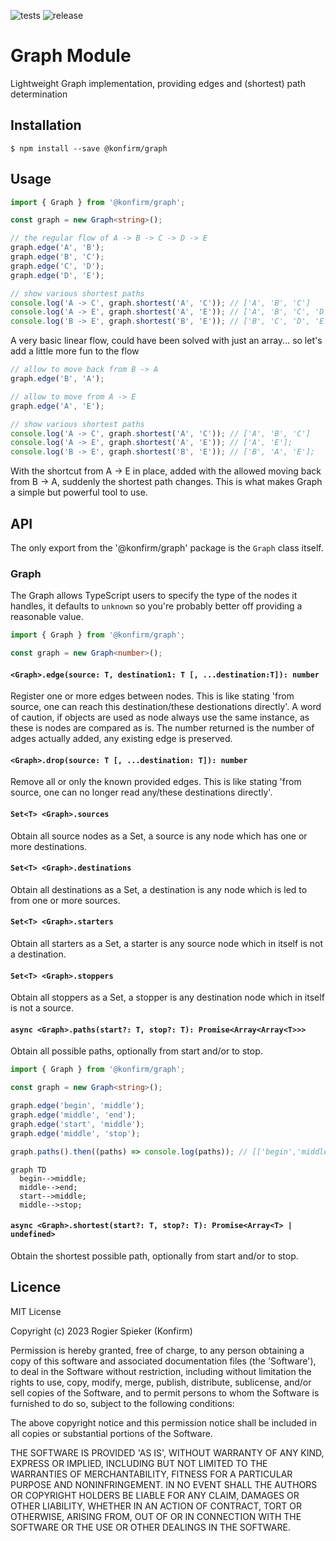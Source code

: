 ![tests](https://github.com/konfirm/graph/actions/workflows/tests.yml/badge.svg)
![release](https://github.com/konfirm/graph/actions/workflows/release.yml/badge.svg)

# Graph Module

Lightweight Graph implementation, providing edges and (shortest) path determination

## Installation

```
$ npm install --save @konfirm/graph
```

## Usage

```ts
import { Graph } from '@konfirm/graph';

const graph = new Graph<string>();

// the regular flow of A -> B -> C -> D -> E
graph.edge('A', 'B');
graph.edge('B', 'C');
graph.edge('C', 'D');
graph.edge('D', 'E');

// show various shortest paths
console.log('A -> C', graph.shortest('A', 'C')); // ['A', 'B', 'C']
console.log('A -> E', graph.shortest('A', 'E')); // ['A', 'B', 'C', 'D', 'E'];
console.log('B -> E', graph.shortest('B', 'E')); // ['B', 'C', 'D', 'E'];
```

A very basic linear flow, could have been solved with just an array... so let's add a little more fun to the flow

```ts
// allow to move back from B -> A
graph.edge('B', 'A');

// allow to move from A -> E
graph.edge('A', 'E');

// show various shortest paths
console.log('A -> C', graph.shortest('A', 'C')); // ['A', 'B', 'C']
console.log('A -> E', graph.shortest('A', 'E')); // ['A', 'E'];
console.log('B -> E', graph.shortest('B', 'E')); // ['B', 'A', 'E'];
```

With the shortcut from A -> E in place, added with the allowed moving back from B -> A, suddenly the shortest path changes. This is what makes Graph a simple but powerful tool to use.


## API

The only export from the '@konfirm/graph' package is the `Graph` class itself.

### Graph

The Graph allows TypeScript users to specify the type of the nodes it handles, it defaults to `unknown` so you're probably better off providing a reasonable value.

```ts
import { Graph } from '@konfirm/graph';

const graph = new Graph<number>();
```

#### `<Graph>.edge(source: T, destination1: T [, ...destination:T]): number`

Register one or more edges between nodes. This is like stating 'from source, one can reach this destination/these destionations directly'.
A word of caution, if objects are used as node always use the same instance, as these is nodes are compared as is.
The number returned is the number of adges actually added, any existing edge is preserved.

#### `<Graph>.drop(source: T [, ...destination: T]): number`

Remove all or only the known provided edges. This is like stating 'from source, one can no longer read any/these destinations directly'.

#### `Set<T> <Graph>.sources`

Obtain all source nodes as a Set, a source is any node which has one or more destinations.

#### `Set<T> <Graph>.destinations`

Obtain all destinations as a Set, a destination is any node which is led to from one or more sources.

#### `Set<T> <Graph>.starters`

Obtain all starters as a Set, a starter is any source node which in itself is not a destination.

#### `Set<T> <Graph>.stoppers`

Obtain all stoppers as a Set, a stopper is any destination node which in itself is not a source.

#### `async <Graph>.paths(start?: T, stop?: T): Promise<Array<Array<T>>>`

Obtain all possible paths, optionally from start and/or to stop.

```ts
import { Graph } from '@konfirm/graph';

const graph = new Graph<string>();

graph.edge('begin', 'middle');
graph.edge('middle', 'end');
graph.edge('start', 'middle');
graph.edge('middle', 'stop');

graph.paths().then((paths) => console.log(paths)); // [['begin','middle','end'],['begin','middle','stop'],['start','middle','end'],['start','middle','stop']]
```

```mermaid
graph TD
  begin-->middle;
  middle-->end;
  start-->middle;
  middle-->stop;
```

#### `async <Graph>.shortest(start?: T, stop?: T): Promise<Array<T> | undefined>`

Obtain the shortest possible path, optionally from start and/or to stop.

## Licence

MIT License

Copyright (c) 2023 Rogier Spieker (Konfirm)

Permission is hereby granted, free of charge, to any person obtaining a copy
of this software and associated documentation files (the 'Software'), to deal
in the Software without restriction, including without limitation the rights
to use, copy, modify, merge, publish, distribute, sublicense, and/or sell
copies of the Software, and to permit persons to whom the Software is
furnished to do so, subject to the following conditions:

The above copyright notice and this permission notice shall be included in all
copies or substantial portions of the Software.

THE SOFTWARE IS PROVIDED 'AS IS', WITHOUT WARRANTY OF ANY KIND, EXPRESS OR
IMPLIED, INCLUDING BUT NOT LIMITED TO THE WARRANTIES OF MERCHANTABILITY,
FITNESS FOR A PARTICULAR PURPOSE AND NONINFRINGEMENT. IN NO EVENT SHALL THE
AUTHORS OR COPYRIGHT HOLDERS BE LIABLE FOR ANY CLAIM, DAMAGES OR OTHER
LIABILITY, WHETHER IN AN ACTION OF CONTRACT, TORT OR OTHERWISE, ARISING FROM,
OUT OF OR IN CONNECTION WITH THE SOFTWARE OR THE USE OR OTHER DEALINGS IN THE
SOFTWARE.
